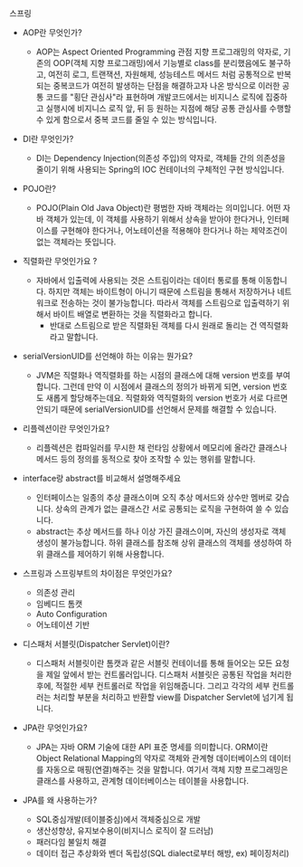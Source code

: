 스프링

- AOP란 무엇인가?
  - AOP는 Aspect Oriented Programming 관점 지향 프로그래밍의 약자로, 기존의 OOP(객체 지향 프로그래밍)에서 기능별로 class를 분리했음에도 불구하고, 여전히 로그, 트랜잭션, 자원해제, 성능테스트 메서드 처럼 공통적으로 반복되는 중복코드가 여전히 발생하는 단점을 해결하고자 나온 방식으로 이러한 공통 코드를 "횡단 관심사"라 표현하며 개발코드에서는 비지니스 로직에 집중하고 실행시에 비지니스 로직 앞, 뒤 등 원하는 지점에 해당 공통 관심사를 수행할 수 있게 함으로서 중복 코드를 줄일 수 있는 방식입니다.

- DI란 무엇인가?
  -  DI는 Dependency Injection(의존성 주입)의 약자로, 객체들 간의 의존성을 줄이기 위해 사용되는 Spring의 IOC 컨테이너의 구체적인 구현 방식입니다.

- POJO란?
  - POJO(Plain Old Java Object)란 평범한 자바 객체라는 의미입니다. 어떤 자바 객체가 있는데, 이 객체를 사용하기 위해서 상속을 받아야 한다거나, 인터페이스를 구현해야 한다거나, 어노테이션을 적용해야 한다거나 하는 제약조건이 없는 객체라는 뜻입니다.

- 직렬화란 무엇인가요 ?
  - 자바에서 입출력에 사용되는 것은 스트림이라는 데이터 통로를 통해 이동합니다. 하지만 객체는 바이트형이 아니기 때문에 스트림을 통해서 저장하거나 네트워크로 전송하는 것이 불가능합니다. 따라서 객체를 스트림으로 입출력하기 위해서 바이트 배열로 변환하는 것을 직렬화라고 합니다.
    - 반대로 스트림으로 받은 직렬화된 객체를 다시 원래로 돌리는 건 역직렬화라고 말합니다.


- serialVersionUID를 선언해야 하는 이유는 뭔가요?
    - JVM은 직렬화나 역직렬화를 하는 시점의 클래스에 대해 version 번호를 부여합니다. 그런데 만약 이 시점에서 클래스의 정의가 바뀌게 되면, version 번호도 새롭게 할당해주는데요. 직렬화와 역직렬화의 version 번호가 서로 다르면 안되기 때문에 serialVersionUID를 선언해서 문제를 해결할 수 있습니다.

- 리플렉션이란 무엇인가요?
  - 리플렉션은 컴파일러를 무시한 채 런타임 상황에서 메모리에 올라간 클래스나 메서드 등의 정의를 동적으로 찾아 조작할 수 있는 행위를 말합니다.

- interface랑 abstract를 비교해서 설명해주세요
    - 인터페이스는 일종의 추상 클래스이며 오직 추상 메서드와 상수만 멤버로 갖습니다. 상속의 관계가 없는 클래스간 서로 공통되는 로직을 구현하여 쓸 수 있습니다.
    - abstract는 추상 메서드를 하나 이상 가진 클래스이며, 자신의 생성자로 객체 생성이 불가능합니다. 하위 클래스를 참조해 상위 클래스의 객체를 생성하여 하위 클래스를 제어하기 위해 사용합니다.

- 스프링과 스프링부트의 차이점은 무엇인가요?
  - 의존성 관리
  - 임베디드 톰캣
  - Auto Configuration
  - 어노테이션 기반

- 디스패처 서블릿(Dispatcher Servlet)이란?
    - 디스패처 서블릿이란 톰캣과 같은 서블릿 컨테이너를 통해 들어오는 모든 요청을 제일 앞에서 받는 컨트롤러입니다. 디스패처 서블릿은 공통된 작업을 처리한 후에, 적절한 세부 컨트롤러로 작업을 위임해줍니다. 그리고 각각의 세부 컨트롤러는 처리할 부분을 처리하고 반환할 view를 Dispatcher Servlet에 넘기게 됩니다.

- JPA란 무엇인가요?
  - JPA는 자바 ORM 기술에 대한 API 표준 명세를 의미합니다. ORM이란 Object Relational Mapping의 약자로 객체와 관계형 데이터베이스의 데이터를 자동으로 매핑(연결)해주는 것을 말합니다. 여기서 객체 지향 프로그래밍은 클래스를 사용하고, 관계형 데이터베이스는 테이블을 사용합니다.

-  JPA를 왜 사용하는가?
   - SQL중심개발(테이블중심)에서 객체중심으로 개발
   - 생산성향상, 유지보수용이(비지니스 로직이 잘 드러남)
   - 패러다임 불일치 해결
   - 데이터 접근 추상화와 벤더 독립성(SQL dialect로부터 해방, ex) 페이징처리)